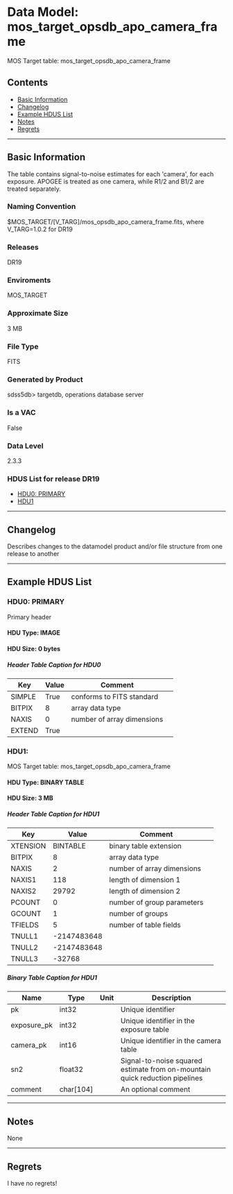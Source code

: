 # Data Model: mos_target_opsdb_apo_camera_frame


MOS Target table: mos_target_opsdb_apo_camera_frame


## Contents
- [Basic Information](#basic-information)
- [Changelog](#changelog)
- [Example HDUS List](#example-hdus-list)
- [Notes](#notes)
- [Regrets](#regrets)
---

## Basic Information
The table contains signal-to-noise estimates for each 'camera', for each exposure. APOGEE is treated as one camera, while R1/2 and B1/2 are treated separately.

### Naming Convention
$MOS_TARGET/[V_TARG]/mos_opsdb_apo_camera_frame.fits, where V_TARG=1.0.2 for DR19

### Releases
DR19

### Enviroments
MOS_TARGET

### Approximate Size
3 MB

### File Type
FITS

### Generated by Product
sdss5db> targetdb, operations database server

### Is a VAC
False

### Data Level
2.3.3

### HDUS List for release DR19
  - [HDU0: PRIMARY](#hdu0-primary)
  - [HDU1](#hdu1)

---

## Changelog
Describes changes to the datamodel product and/or file structure from one release to another

---
## Example HDUS List

### HDU0: PRIMARY
Primary header

#### HDU Type: IMAGE
#### HDU Size:  0 bytes

##### Header Table Caption for HDU0
Key | Value | Comment | |
| --- | --- | --- | --- |
| SIMPLE | True | conforms to FITS standard |
| BITPIX | 8 | array data type |
| NAXIS | 0 | number of array dimensions |
| EXTEND | True |  |



### HDU1: 
MOS Target table: mos_target_opsdb_apo_camera_frame

#### HDU Type: BINARY TABLE
#### HDU Size:  3 MB

##### Header Table Caption for HDU1
Key | Value | Comment | |
| --- | --- | --- | --- |
| XTENSION | BINTABLE | binary table extension |
| BITPIX | 8 | array data type |
| NAXIS | 2 | number of array dimensions |
| NAXIS1 | 118 | length of dimension 1 |
| NAXIS2 | 29792 | length of dimension 2 |
| PCOUNT | 0 | number of group parameters |
| GCOUNT | 1 | number of groups |
| TFIELDS | 5 | number of table fields |
| TNULL1 | -2147483648 |  |
| TNULL2 | -2147483648 |  |
| TNULL3 | -32768 |  |

##### Binary Table Caption for HDU1
Name | Type | Unit | Description |
| --- | --- | --- | --- |
 | pk | int32 |  | Unique identifier |
 | exposure_pk | int32 |  | Unique identifier in the exposure table |
 | camera_pk | int16 |  | Unique identifier in the camera table |
 | sn2 | float32 |  | Signal-to-noise squared estimate from on-mountain quick reduction pipelines |
 | comment | char[104] |  | An optional comment |



---
## Notes
None

---
## Regrets
I  have no regrets!